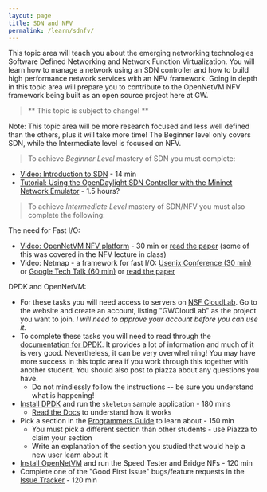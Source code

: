 ```yaml
---
layout: page
title: SDN and NFV
permalink: /learn/sdnfv/
---
```


This topic area will teach you about the emerging networking technologies Software Defined Networking and Network Function Virtualization. You will learn how to manage a network using an SDN controller and how to build high performance network services with an NFV framework. Going in depth in this topic area will prepare you to contribute to the OpenNetVM NFV framework being built as an open source project here at GW.

> ** This topic is subject to change! **

Note: This topic area will be more research focused and less well defined than the others, plus it will take more time! The Beginner level only covers SDN, while the Intermediate level is focused on NFV.

> To achieve *Beginner Level* mastery of SDN you must complete:

  - [Video: Introduction to SDN](https://www.youtube.com/watch?v=DiChnu_PAzA) - 14 min
  - [Tutorial: Using the OpenDaylight SDN Controller with the Mininet Network Emulator](http://www.brianlinkletter.com/using-the-opendaylight-sdn-controller-with-the-mininet-network-emulator/) - 1.5 hours?

> To achieve *Intermediate Level* mastery of SDN/NFV you must also complete the following:

The need for Fast I/O:
  - [Video: OpenNetVM NFV platform](https://www.youtube.com/watch?v=7FoZywcxbYg) - 30 min or [read the paper](http://faculty.cs.gwu.edu/timwood/papers/16-HotMiddlebox-onvm.pdf) (some of this was covered in the NFV lecture in class)
  - Video: Netmap - a framework for fast I/O: [Usenix Conference (30 min)](https://www.youtube.com/watch?v=la5kzNhqhGs) or [Google Tech Talk (60 min)](https://www.youtube.com/watch?v=SPtoXNW9yEQ) or [read the paper](https://www.usenix.org/system/files/conference/atc12/atc12-final186.pdf)

DPDK and OpenNetVM:
  - For these tasks you will need access to servers on [NSF CloudLab](https://cloudlab.us). Go to the website and create an account, listing "GWCloudLab" as the project you want to join. *I will need to approve your account before you can use it.*
  - To complete these tasks you will need to read through the [documentation for DPDK](https://doc.dpdk.org/guides/index.html). It provides a lot of information and much of it is very good. Nevertheless, it can be very overwhelming! You may have more success in this topic area if you work through this together with another student. You should also post to piazza about any questions you have.
    - Do not mindlessly follow the instructions -- be sure you understand what is happening!
  - [Install DPDK](https://doc.dpdk.org/guides/linux_gsg/index.html) and run the `skeleton` sample application - 180 mins
    - [Read the Docs](https://doc.dpdk.org/guides/sample_app_ug/skeleton.html) to understand how it works
  - Pick a section in the [Programmers Guide](https://doc.dpdk.org/guides/prog_guide/index.html) to learn about - 150 min
    - You must pick a different section than other students - use Piazza to claim your section
    - Write an explanation of the section you studied that would help a new user learn about it
  - [Install OpenNetVM](https://github.com/sdnfv/openNetVM/blob/develop/docs/Install.md) and run the Speed Tester and Bridge NFs - 120 min
  - Complete one of the "Good First Issue" bugs/feature requests in the [Issue Tracker](https://github.com/sdnfv/openNetVM/issues) - 120 min
